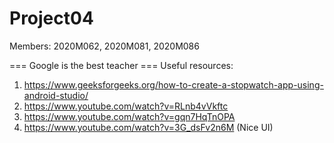 # Project04
Members: 2020M062, 2020M081, 2020M086

=== Google is the best teacher ===
Useful resources: 
1. https://www.geeksforgeeks.org/how-to-create-a-stopwatch-app-using-android-studio/
2. https://www.youtube.com/watch?v=RLnb4vVkftc
3. https://www.youtube.com/watch?v=gqn7HqTnOPA
4. https://www.youtube.com/watch?v=3G_dsFv2n6M (Nice UI)
